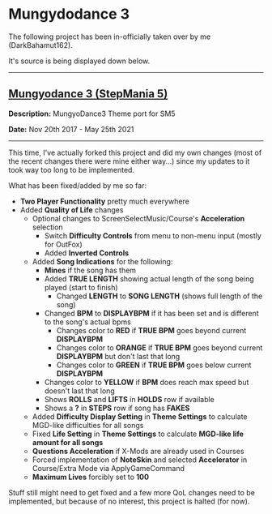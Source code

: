 # Mungydodance 3

The following project has been in-officially taken over by me (DarkBahamut162).

It's source is being displayed down below.

---

[Mungyodance 3 (StepMania 5)](https://github.com/MadkaT182/MGD3)
---

**Description:** MungyoDance3 Theme port for SM5 

**Date:** Nov 20th 2017 - May 25th 2021

---
This time, I've actually forked this project and did my own changes (most of the recent changes there were mine either way...) since my updates to it took way too long to be implemented.

What has been fixed/added by me so far:

* **Two Player Functionality** pretty much everywhere
* Added **Quality of Life** changes
  * Optional changes to ScreenSelectMusic/Course's **Acceleration** selection
    * Switch **Difficulty Controls** from menu to non-menu input (mostly for OutFox)
    * Added **Inverted Controls**
  * Added **Song Indications** for the following:
    * **Mines** if the song has them
    * Added **TRUE LENGTH** showing actual length of the song being played (start to finish)
      * Changed **LENGTH** to **SONG LENGTH** (shows full length of the song)
    * Changed **BPM** to **DISPLAYBPM** if it has been set and is different to the song's actual bpms
      * Changes color to **RED** if **TRUE BPM** goes beyond current **DISPLAYBPM**
      * Changes color to **ORANGE** if **TRUE BPM** goes beyond current **DISPLAYBPM** but don't last that long
      * Changes color to **GREEN** if **TRUE BPM** goes below current **DISPLAYBPM**
    * Changes color to **YELLOW** if **BPM** does reach max speed but doesn't last that long
    * Shows **ROLLS** and **LIFTS** in **HOLDS** row if available
    * Shows a **?** in **STEPS** row if song has **FAKES**
  * Added **Difficulty Display Setting** in **Theme Settings** to calculate MGD-like difficulties for all songs
  * Fixed **Life Setting** in **Theme Settings** to calculate **MGD-like life amount for all songs**
  * **Questions Acceleration** if X-Mods are already used in Courses
  * Forced implementation of **NoteSkin** and selected **Accelerator** in Course/Extra Mode via ApplyGameCommand
  * **Maximum Lives** forcibly set to **100**

Stuff still might need to get fixed and a few more QoL changes need to be implemented, but because of no interest, this project is halted (for now).